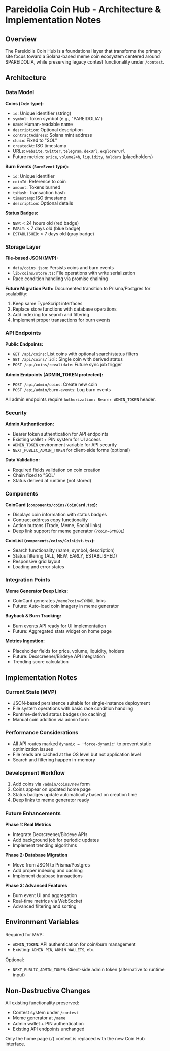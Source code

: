 # Pareidolia Coin Hub - Architecture & Implementation Notes

## Overview

The Pareidolia Coin Hub is a foundational layer that transforms the primary site focus toward a Solana-based meme coin ecosystem centered around $PAREIDOLIA, while preserving legacy contest functionality under `/contest`.

## Architecture

### Data Model

**Coins (`Coin` type):**
- `id`: Unique identifier (string)
- `symbol`: Token symbol (e.g., "PAREIDOLIA")
- `name`: Human-readable name
- `description`: Optional description
- `contractAddress`: Solana mint address
- `chain`: Fixed to "SOL"
- `createdAt`: ISO timestamp
- URLs: `website`, `twitter`, `telegram`, `dexUrl`, `explorerUrl`
- Future metrics: `price`, `volume24h`, `liquidity`, `holders` (placeholders)

**Burn Events (`BurnEvent` type):**
- `id`: Unique identifier
- `coinId`: Reference to coin
- `amount`: Tokens burned
- `txHash`: Transaction hash
- `timestamp`: ISO timestamp
- `description`: Optional details

**Status Badges:**
- `NEW`: < 24 hours old (red badge)
- `EARLY`: < 7 days old (blue badge)  
- `ESTABLISHED`: > 7 days old (gray badge)

### Storage Layer

**File-based JSON (MVP):**
- `data/coins.json`: Persists coins and burn events
- `lib/coins/store.ts`: File operations with write serialization
- Race condition handling via promise chaining

**Future Migration Path:**
Documented transition to Prisma/Postgres for scalability:
1. Keep same TypeScript interfaces
2. Replace store functions with database operations
3. Add indexing for search and filtering
4. Implement proper transactions for burn events

### API Endpoints

**Public Endpoints:**
- `GET /api/coins`: List coins with optional search/status filters
- `GET /api/coins/[id]`: Single coin with derived status
- `POST /api/coins/revalidate`: Future sync job trigger

**Admin Endpoints (ADMIN_TOKEN protected):**
- `POST /api/admin/coins`: Create new coin
- `POST /api/admin/burn-events`: Log burn events

All admin endpoints require `Authorization: Bearer ADMIN_TOKEN` header.

### Security

**Admin Authentication:**
- Bearer token authentication for API endpoints
- Existing wallet + PIN system for UI access
- `ADMIN_TOKEN` environment variable for API security
- `NEXT_PUBLIC_ADMIN_TOKEN` for client-side forms (optional)

**Data Validation:**
- Required fields validation on coin creation
- Chain fixed to "SOL" 
- Status derived at runtime (not stored)

### Components

**CoinCard (`components/coins/CoinCard.tsx`):**
- Displays coin information with status badges
- Contract address copy functionality
- Action buttons (Trade, Meme, Social links)
- Deep link support for meme generator (`?coin=SYMBOL`)

**CoinList (`components/coins/CoinList.tsx`):**
- Search functionality (name, symbol, description)
- Status filtering (ALL, NEW, EARLY, ESTABLISHED)
- Responsive grid layout
- Loading and error states

### Integration Points

**Meme Generator Deep Links:**
- CoinCard generates `/meme?coin=SYMBOL` links
- Future: Auto-load coin imagery in meme generator

**Buyback & Burn Tracking:**
- Burn events API ready for UI implementation
- Future: Aggregated stats widget on home page

**Metrics Ingestion:**
- Placeholder fields for price, volume, liquidity, holders
- Future: Dexscreener/Birdeye API integration
- Trending score calculation

## Implementation Notes

### Current State (MVP)
- JSON-based persistence suitable for single-instance deployment
- File system operations with basic race condition handling
- Runtime-derived status badges (no caching)
- Manual coin addition via admin form

### Performance Considerations
- All API routes marked `dynamic = 'force-dynamic'` to prevent static optimization issues
- File reads are cached at the OS level but not application level
- Search and filtering happen in-memory

### Development Workflow
1. Add coins via `/admin/coins/new` form
2. Coins appear on updated home page
3. Status badges update automatically based on creation time
4. Deep links to meme generator ready

### Future Enhancements

**Phase 1: Real Metrics**
- Integrate Dexscreener/Birdeye APIs
- Add background job for periodic updates
- Implement trending algorithms

**Phase 2: Database Migration**
- Move from JSON to Prisma/Postgres
- Add proper indexing and caching
- Implement database transactions

**Phase 3: Advanced Features**
- Burn event UI and aggregation
- Real-time metrics via WebSocket
- Advanced filtering and sorting

## Environment Variables

Required for MVP:
- `ADMIN_TOKEN`: API authentication for coin/burn management
- Existing: `ADMIN_PIN`, `ADMIN_WALLETS`, etc.

Optional:
- `NEXT_PUBLIC_ADMIN_TOKEN`: Client-side admin token (alternative to runtime input)

## Non-Destructive Changes

All existing functionality preserved:
- Contest system under `/contest`
- Meme generator at `/meme` 
- Admin wallet + PIN authentication
- Existing API endpoints unchanged

Only the home page (`/`) content is replaced with the new Coin Hub interface.